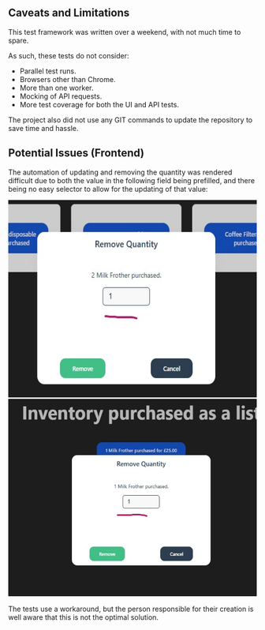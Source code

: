 ## Caveats and Limitations

This test framework was written over a weekend, with not much time to spare.

As such, these tests do not consider:

- Parallel test runs.
- Browsers other than Chrome.
- More than one worker.
- Mocking of API requests.
- More test coverage for both the UI and API tests.
  
The project also did not use any GIT commands to update the repository to save time and hassle. 

## Potential Issues (Frontend)

The automation of updating and removing the quantity was rendered difficult due to both the value in the following field being prefilled, and there being no easy selector to allow for the updating of that value:

<img src="issue.jpg" alt="App" width="600" height="400">

<img src="second_issue.jpg" alt="App" width="600" height="400">

The tests use a workaround, but the person responsible for their creation is well aware that this is not the optimal solution.

